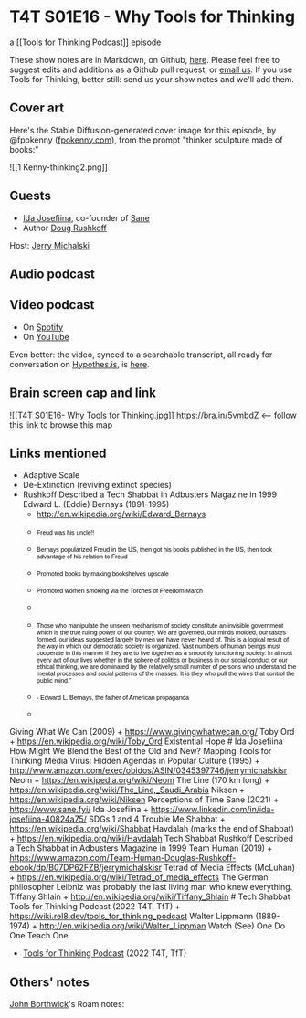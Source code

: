 # T4T S01E16 - Why Tools for Thinking

a [[Tools for Thinking Podcast]] episode

These show notes are in Markdown, on Github, [here](https://github.com/OpenGlobalMind/rel8-wiki/blob/main/Tools%20for%20Thinking%20Podcast.md). Please feel free to suggest edits and additions as a Github pull request, or  [email us](mailto:sociate@gmail.com). If you use Tools for Thinking, better still: send us your show notes and we'll add them. 

## Cover art

Here's the Stable Diffusion-generated cover image for this episode, by @fpokenny ([fpokenny.com](fpokenny.com)), from the prompt "thinker sculpture made of books:"

![[1 Kenny-thinking2.png]]

## Guests

- [Ida Josefiina](https://www.linkedin.com/in/ida-josefiina-40824a75/), co-founder of [Sane](https://www.sane.fyi/)
- Author [Doug Rushkoff](http://en.wikipedia.org/wiki/Douglas_Rushkoff)

Host: [Jerry Michalski](http://www.jerrymichalski.com/)

## Audio podcast 



## Video podcast  

- On [Spotify]()
- On [YouTube]()

Even better: the video, synced to a searchable transcript, all ready for conversation on [Hypothes.is](https://hypothes.is/), is [here](). 

## Brain screen cap and link

![[T4T S01E16- Why Tools for Thinking.jpg]]
https://bra.in/5vmbdZ  <-- follow this link to browse this map

## Links mentioned

- Adaptive Scale
- De-Extinction (reviving extinct species)
- Rushkoff Described a Tech Shabbat in Adbusters Magazine in 1999
Edward L. (Eddie) Bernays (1891-1995)
	+ http://en.wikipedia.org/wiki/Edward_Bernays
	- <p class="default"><span style="font-size: 8pt; color: #000000; font-family: Arial;">Freud was his uncle!!</span></p>
	- <p class="default"><span style="font-size: 8pt; color: #000000; font-family: Arial;">Bernays popularized Freud in the US, then got his books published in the US, then took advantage of his relation to Freud</span></p>
	- <p class="default"><span style="font-size: 8pt; color: #000000; font-family: Arial;">Promoted books by making bookshelves upscale</span></p>
	- <p class="default"><span style="font-size: 8pt; color: #000000; font-family: Arial;">Promoted women smoking via the Torches of Freedom March</span></p>
	- <p class="default">&nbsp;</p>
	- <p class="default"><span style="font-size: 8pt; color: #000000; font-family: Arial;">Those who manipulate the unseen mechanism of society constitute an invisible government which is the true ruling power of our country. We are governed, our minds molded, our tastes formed, our ideas suggested largely by men we have never heard of. This is a logical result of the way in which our democratic society is organized. Vast numbers of human beings must cooperate in this manner if they are to live together as a smoothly functioning society. In almost every act of our lives whether in the sphere of politics or business in our social conduct or our ethical thinking, we are dominated by the relatively small number of persons who understand the mental processes and social patterns of the masses. It is they who pull the wires that control the public mind."</span></p>
	- <p class="default"><span style="font-size: 8pt; color: #000000; font-family: Arial;">- Edward L. Bernays, the father of American propaganda</span></p>
	- <p class="default">&nbsp;</p>
Giving What We Can (2009)
	+ https://www.givingwhatwecan.org/
	Toby Ord
		+ https://en.wikipedia.org/wiki/Toby_Ord
		Existential Hope
			# Ida Josefiina
How Might We Blend the Best of the Old and New?
Mapping Tools for Thinking
Media Virus: Hidden Agendas in Popular Culture (1995)
	+ http://www.amazon.com/exec/obidos/ASIN/0345397746/jerrymichalskisr
Neom
	+ https://en.wikipedia.org/wiki/Neom
	The Line (170 km long)
		+ https://en.wikipedia.org/wiki/The_Line,_Saudi_Arabia
Niksen
	+ https://en.wikipedia.org/wiki/Niksen
Perceptions of Time
Sane (2021)
	+ https://www.sane.fyi/
	Ida Josefiina
		+ https://www.linkedin.com/in/ida-josefiina-40824a75/
SDGs 1 and 4 Trouble Me
Shabbat
	+ https://en.wikipedia.org/wiki/Shabbat
	Havdalah (marks the end of Shabbat)
		+ https://en.wikipedia.org/wiki/Havdalah
	Tech Shabbat
		Rushkoff Described a Tech Shabbat in Adbusters Magazine in 1999
Team Human (2019)
	+ https://www.amazon.com/Team-Human-Douglas-Rushkoff-ebook/dp/B07DP62FZB/jerrymichalskisr
Tetrad of Media Effects (McLuhan)
	+ https://en.wikipedia.org/wiki/Tetrad_of_media_effects
The German philosopher Leibniz was probably the last living man who knew everything.
Tiffany Shlain
	+ http://en.wikipedia.org/wiki/Tiffany_Shlain
	# Tech Shabbat
Tools for Thinking Podcast (2022 T4T, TfT)
	+ https://wiki.rel8.dev/tools_for_thinking_podcast
Walter Lippmann (1889-1974)
	+ http://en.wikipedia.org/wiki/Walter_Lippman
Watch (See) One Do One Teach One

- [Tools for Thinking Podcast](https://bra.in/2vGNna) (2022 T4T, TfT)

## Others' notes

[John Borthwick](https://www.linkedin.com/in/jborthwick/)'s Roam notes: 

